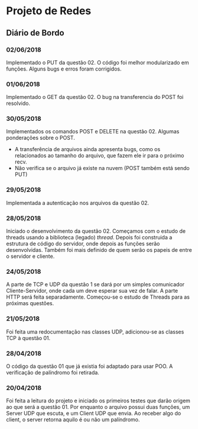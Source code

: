 ﻿# Projeto de Redes
## Diário de Bordo

### 02/06/2018
Implementado o PUT da questão 02. O código foi melhor modularizado em funções. Alguns bugs e erros foram corrigidos.

### 01/06/2018
Implementado o GET da questão 02. O bug na transferencia do POST foi resolvido.

### 30/05/2018
Implementados os comandos POST e DELETE na questão 02.
Algumas ponderações sobre o POST.
- A transferência de arquivos ainda apresenta bugs, como os relacionados ao tamanho do arquivo, que fazem ele ir para o próximo recv.
- Não verifica se o arquivo já existe na nuvem (POST também está sendo PUT)

### 29/05/2018
Implementada a autenticação nos arquivos da questão 02.

### 28/05/2018
Iniciado o desenvolvimento da questão 02. Começamos com o estudo de threads usando a biblioteca (legado) _thread_. Depois foi construida a estrutura de código do servidor, onde depois as funções serão desenvolvidas. Também foi mais definido de quem serão os papeis de entre o servidor e cliente.

### 24/05/2018
A parte de TCP e UDP da questão 1 se dará por um simples comunicador Cliente-Servidor, onde cada um deve esperar sua vez de falar. A parte HTTP será feita separadamente. Começou-se o estudo de Threads para as próximas questões.

### 21/05/2018
Foi feita uma redocumentação nas classes UDP, adicionou-se as classes TCP à questão 01.

### 28/04/2018
O código da questão 01 que já existia foi adaptado para usar POO. A verificação de palíndromo foi retirada.

### 20/04/2018
Foi feita a leitura do projeto e iniciado os primeiros testes que darão origem ao que será a questão 01. Por enquanto o arquivo possui duas funções, um Server UDP que escuta, e um Client UDP que envia. Ao receber algo do client, o server retorna aquilo é ou não um palíndromo. 
